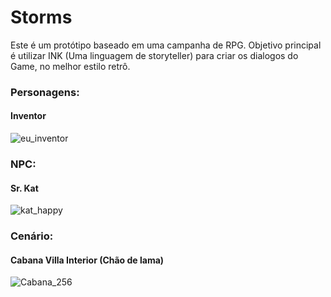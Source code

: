 # Storms
Este é um protótipo baseado em uma campanha de RPG. Objetivo principal é utilizar INK (Uma linguagem de storyteller) para criar os dialogos do Game, no melhor estilo retrô.

### Personagens:

#### Inventor

![eu_inventor](https://user-images.githubusercontent.com/19762039/177381175-bb375308-2b1f-481a-becf-ada086e8b631.png)


### NPC:

#### Sr. Kat
![kat_happy](https://user-images.githubusercontent.com/19762039/177380838-3894f25c-999d-4d17-8aa5-a16b712bdc8d.png)

### Cenário:

#### Cabana Villa Interior (Chão de lama)

![Cabana_256](https://user-images.githubusercontent.com/19762039/177381492-4fad068f-0f60-4c8a-8bec-029b57255d23.png)
